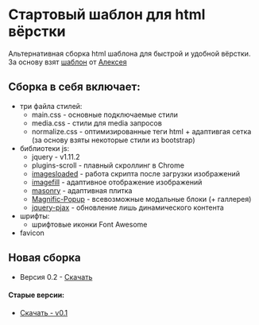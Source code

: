 Стартовый шаблон для html вёрстки
=
Альтернативная сборка html шаблона для быстрой и удобной вёрстки. За основу взят [шаблон](https://github.com/agragregra/start_html) от [Алексея](https://github.com/agragregra)

## Сборка в себя включает: 
- три файла стилей:
  - main.css - основные подключаемые стили
  - media.css - стили для media запросов 
  - normalize.css - оптимизированные теги html + адаптивгая сетка (за основу взяты некоторые стили из bootstrap)
- библиотеки js:
  - jquery - v1.11.2
  - plugins-scroll - плавный скроллинг в Chrome
  - [imagesloaded](http://imagesloaded.desandro.com/) - работа скрипта после загрузки изображений
  - [imagefill](http://johnpolacek.github.io/imagefill.js/) - адаптивное отображение изображений
  - [masonry](http://masonry.desandro.com/) - адаптивная плитка 
  - [Magnific-Popup](http://dimsemenov.com/plugins/magnific-popup/) - всевозможные модальные блоки (+ галлерея)
  - [jquery-pjax](https://github.com/defunkt/jquery-pjax) - обновление лишь динамического контента
- шрифты:
  - шрифтовые иконки Font Awesome
- favicon

## Новая сборка
* Версия 0.2 - [Скачать](https://github.com/Web-Usov/start_html/archive/v0.2.zip)

#### Старые версии:
* [Скачать - v0.1](https://github.com/Web-Usov/start_html/archive/v0.1.zip)